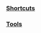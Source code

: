 ### [Shortcuts](https://github.com/AdrianMuntean/Productivity/blob/master/Linux/Mac/Shortcuts.md)

### [Tools](https://github.com/AdrianMuntean/Productivity/blob/master/Linux/Mac/Tools.md)
